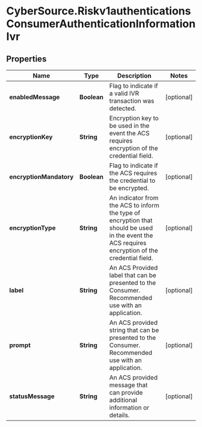 # CyberSource.Riskv1authenticationsConsumerAuthenticationInformationIvr

## Properties
Name | Type | Description | Notes
------------ | ------------- | ------------- | -------------
**enabledMessage** | **Boolean** | Flag to indicate if a valid IVR transaction was detected.  | [optional] 
**encryptionKey** | **String** | Encryption key to be used in the event the ACS requires encryption of the credential field.  | [optional] 
**encryptionMandatory** | **Boolean** | Flag to indicate if the ACS requires the credential to be encrypted.  | [optional] 
**encryptionType** | **String** | An indicator from the ACS to inform the type of encryption that should be used in the event the ACS requires encryption of the credential field.  | [optional] 
**label** | **String** | An ACS Provided label that can be presented to the Consumer. Recommended use with an application.  | [optional] 
**prompt** | **String** | An ACS provided string that can be presented to the Consumer. Recommended use with an application.  | [optional] 
**statusMessage** | **String** | An ACS provided message that can provide additional information or details.  | [optional] 


